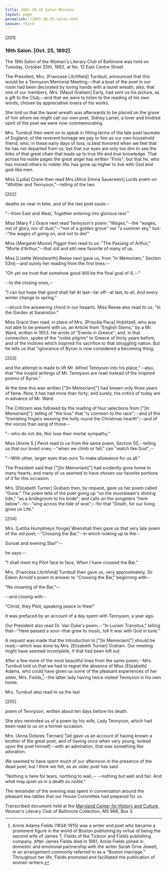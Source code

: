 ```yaml
---
title: 1892-10-25 Salon Minutes
layout: page
permalink: /1892-10-25-salon.html
season: third
---
```


<style>
    .container{
        font-size:1.4em;
    }
</style>
[201]

### 19th Salon. [Oct. 25, 1892]

The 19th Salon of the Woman's Literary Club of Baltimore was held on Tuesday, October 25th, 1892, at No. 12 East Centre Street.

The President, Mrs. [Francese Litchfield] Turnbull, announced that this would be a Tennyson Memorial Meeting;--that a bust of the poet in our room had been decorated by loving hands with a laurel wreath; also, that one of our members, Mrs. [Maud Graham] Early, had sent us his picture, as a gift to the Club;--and that we were to listen to the reading of his own words, chosen by appreciative lovers of his works.

She told us that the laurel wreath was afterwards to be placed on the grave of him whom we might call our own poet, Sidney Lanier, a lover and kindred spirit of the poet we were now commemorating.

Mrs. Turnbull then went on to speak in fitting terms of the late poet laureate of England; of the reverent homage we pay to him as our own household friend; who, in these early days of loss, is best honored when we feel that he has not departed from us, but that our eyes are only too dim to see the links of that great chain that leads up to true life and true knowledge. That across his noble pages the great angel has written "Finis"; but that he, who has moved others to nobler life, has gone up higher to live with God and god-like men.

Miss [Lydia] Crane then read Mrs.[Alice Emma Sauerwein] Lords poem on "Whittier and Tennyson,"--telling of the two

[202]

deaths so near in time, and of the two poet souls--

<POETRY>
"--from East and West,
Together entering into glorious rest."
</POETRY>

Miss [Mary F.] Grace next read Tennyson's poem: "Wages,"--the "wages, not of glory, nor of dust,"--"not of a golden grove" nor "a summer sky," but--"the wages of going on, and not to die!"

Miss [Margaret Moore] Piggot then read to us: "The Passing of Arthur," "Morte d'Arthur,"--that old and still new favorite of many of us.

Miss [Lizette Woodworth] Reese next gave us, from "In Memoriam," Section 53rd;--and surely her reading from the first lines:--

<POETRY>
"Oh yet we trust that somehow good
Will be the final goal of ill,--"</POETRY>

--to the closing ones,--

<POETRY>
"I can but hope that good shall fall
At last--far off--at last, to all,
And every winter change to spring."
</POETRY>

--struck the answering chord in our heaarts. Miss Reese also read to us: "In the Garden at Swainston."

Miss Grace then read, in place of Mrs. [Priscilla Paca] Hoblitzell, who was not able to be present with us, an Article from "English Stems," by a Mr. Ward, written in 1853. He wrote of "Events in Greece"; and, in that connection, spoke of the "noble pilgrim" to Greece of thirty years before, and of the motives which inspired his sacrifice to that struggling nation. But he tells us that "ignorance of Byron is now considered a becoming thing;

[203]

and the attempt is made to lift Mr. Alfred Tennyson into his place;"--also, that "the insipid writings of Mr. Tennyson are read instead of the inspired poems of Byron."

At the time this was written ["]In Memoriam["] had known only three years of fame. Now, it has had more than forty; and surely, the critics of today are in advance of Mr. Ward.

The Criticism was followed by the reading of four selections from ["]In Memoriam["]: telling of "the loss" that "is common to the race";--and of the "trembling fingers weaving the holly round the Christmas hearth";--and of the voices than sang of those--

<POETRY>
"--who do not die,
Nor lose their mortal sympathy."
</POETRY>

Miss [Annie S.] Perot read to us from the same poem, Section 50,--telling us that our loved ones,--"when we climb or fall," can "watch like God",--

<POETRY>
"--With other, larger eyes than ours
To make allowance for us all."
</POETRY>

The President said that ["]]In Memoriam["] had evidently gone home to many hearts; and many of us seemed to have chosen our favorite portions of it for this occasion.

Mrs. [Elizabeth Turner] Graham then, by request, gave us her poem called "Gone."  The poem tells of the poet going up "on the moonbeam's shining tide," "as a bridegroom to his bride"; and calls on the songsters "here below"--to--"sing across the tide of woe";--for that "Death, for our living gives us Life."

[204]

Mrs. [Letitia Humphreys Yonge] Wrenshall then gave us that very late poem of the old poet,--"Crossing the Bar,"--in which looking up to the--

<POETRY>
Sunset and evening Star!"--
</POETRY>

he says:--

<POETRY>
"I shall meet my Pilot face to face,
When I have crossed the Bar."
</POETRY>

Mrs. [Francese Litchfield] Turnbull then gave us, very approximately, Sir Edwin Arnold's poem in answer to "Crossing the Bar," beginning with--

<POETRY>
"No moaning of the Bar,"--
</POETRY>

--and closing with--

<POETRY>
"Christ, they Pilot, speaking peace to thee!"
</POETRY>

It was prefaced by an account of a day spent with Tennyson, a year ago.

Our President also read Dr. Van Dyke's poem,--"In Lucem Transitus," telling that--"Here passed a soul--that grew to music, toll it was with God in tune."

A request was made that the Introduction to ["]In Memoriam["] should be read;--which was done by Mrs. [Elizabeth Turner] Graham. Our meeting might have seemed incomplete, if that had been left out.

After a few more of the most beautiful lines from the same poem;--Mrs. Turnbull told us that we had to regret the absence of Miss [Elizabeth] Adams, who could have given us some of the pleasant experiences of her sister, Mrs. Fields;[^Fields]--the latter lady having twice visited Tennyson in his own home.

[^Fields]: Annie Adams Fields (1834-1915) was a writer and poet who became a prominent figure in the world of Boston publishing by virtue of being the second wife of James T. Fields of the Ticknor and Fields publishing company. After James Fields died in 1881, Annie Fields joined in domestic and emotional partnership with the writer Sarah Orne Jewett, in an arrangement commonly referred to as a "Boston marriage." Throughout her life, Fields promoted and facilitated the publication of women writers. 

Mrs. Turnbull also read to us the last

[205]

poem of Tennyson, written about ten days before his death.

She also reminded us of a poem by his wife, Lady Tennyson, which had been read to us on a former occasion.

Mrs. [Anna Dolores Tiernan] Tait gave us an account of having known a brother of the great poet; and of having once when very young, looked upon the poet himself,--with an admiration, that was something like adoration.

We seemed to have spent much of our afternoon in the presence of the dead poet; but I think we felt, as an older poet has said:

<POETRY>
"Nothing is here for tears, northing to wail,--
--nothing but well and fair.
And what may quiet us in a death so noble."
</POETRY>

The remainder of the evening was spent in conversation around the pleasant tea-tables that our House Committee had prepared for us.

Transcribed document held at the [Maryland Center for History and Culture](http://mdhs.org/), Woman's Literary Club of Baltimore Collection, MS 988, Box 3. 